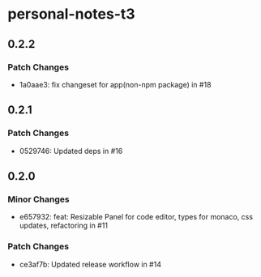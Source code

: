 # personal-notes-t3

## 0.2.2

### Patch Changes

- 1a0aae3: fix changeset for app(non-npm package) in #18

## 0.2.1

### Patch Changes

- 0529746: Updated deps in #16

## 0.2.0

### Minor Changes

- e657932: feat: Resizable Panel for code editor, types for monaco, css updates, refactoring in #11

### Patch Changes

- ce3af7b: Updated release workflow in #14
